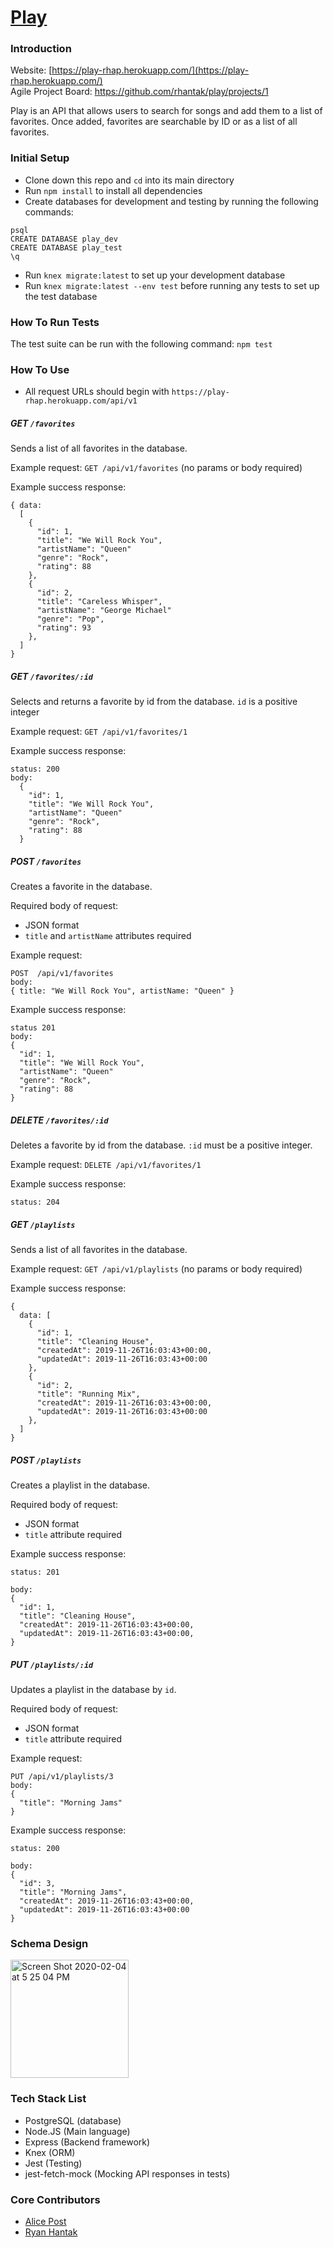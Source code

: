 # [Play](https://play-rhap.herokuapp.com/)

### Introduction
Website: [https://play-rhap.herokuapp.com/](https://play-rhap.herokuapp.com/)  
Agile Project Board: https://github.com/rhantak/play/projects/1

Play is an API that allows users to search for songs and add them to a list of favorites. Once added, favorites are searchable by ID or as a list of all favorites.

### Initial Setup
- Clone down this repo and `cd` into its main directory
- Run `npm install` to install all dependencies
- Create databases for development and testing by running the following commands:
```
psql
CREATE DATABASE play_dev
CREATE DATABASE play_test
\q
```
- Run `knex migrate:latest` to set up your development database
- Run `knex migrate:latest --env test` before running any tests to set up the test database

### How To Run Tests
The test suite can be run with the following command: `npm test`

### How To Use
- All request URLs should begin with `https://play-rhap.herokuapp.com/api/v1`
##### GET `/favorites`
Sends a list of all favorites in the database.

Example request: `GET /api/v1/favorites` (no params or body required)

Example success response:
```
{ data:
  [
    {
      "id": 1,
      "title": "We Will Rock You",
      "artistName": "Queen"
      "genre": "Rock",
      "rating": 88
    },
    {
      "id": 2,
      "title": "Careless Whisper",
      "artistName": "George Michael"
      "genre": "Pop",
      "rating": 93
    },
  ]
}
```

##### GET `/favorites/:id`
Selects and returns a favorite by id from the database. `id` is a positive integer

Example request: `GET /api/v1/favorites/1`

Example success response:
```
status: 200
body:
  {
    "id": 1,
    "title": "We Will Rock You",
    "artistName": "Queen"
    "genre": "Rock",
    "rating": 88
  }
```

##### POST `/favorites`
Creates a favorite in the database.

Required body of request:
- JSON format
- `title` and `artistName` attributes required

Example request:
```
POST  /api/v1/favorites
body:
{ title: "We Will Rock You", artistName: "Queen" }
```

Example success response:
```
status 201
body:
{
  "id": 1,
  "title": "We Will Rock You",
  "artistName": "Queen"
  "genre": "Rock",
  "rating": 88
}
```

##### DELETE `/favorites/:id`
Deletes a favorite by id from the database. `:id` must be a positive integer.

Example request: `DELETE /api/v1/favorites/1`

Example success response:
```
status: 204
```

##### GET `/playlists`
Sends a list of all favorites in the database.

Example request: `GET /api/v1/playlists` (no params or body required)

Example success response:
```
{
  data: [
    {
      "id": 1,
      "title": "Cleaning House",
      "createdAt": 2019-11-26T16:03:43+00:00,
      "updatedAt": 2019-11-26T16:03:43+00:00
    },
    {
      "id": 2,
      "title": "Running Mix",
      "createdAt": 2019-11-26T16:03:43+00:00,
      "updatedAt": 2019-11-26T16:03:43+00:00
    },
  ]
}
```

##### POST `/playlists`
Creates a playlist in the database.

Required body of request:
- JSON format
- `title` attribute required

Example success response:
```
status: 201

body: 
{
  "id": 1,
  "title": "Cleaning House",
  "createdAt": 2019-11-26T16:03:43+00:00,
  "updatedAt": 2019-11-26T16:03:43+00:00,
}
```


##### PUT `/playlists/:id`
Updates a playlist in the database by `id`.

Required body of request:
- JSON format
- `title` attribute required

Example request:
```
PUT /api/v1/playlists/3
body:
{
  "title": "Morning Jams"
}
```

Example success response:
```
status: 200

body: 
{
  "id": 3,
  "title": "Morning Jams",
  "createdAt": 2019-11-26T16:03:43+00:00,
  "updatedAt": 2019-11-26T16:03:43+00:00
}
```


### Schema Design

<img width="189" alt="Screen Shot 2020-02-04 at 5 25 04 PM" src="https://user-images.githubusercontent.com/47759923/73799595-9a137900-4773-11ea-98e9-376aefb898a7.png">

### Tech Stack List
- PostgreSQL (database)
- Node.JS (Main language)
- Express (Backend framework)
- Knex (ORM)
- Jest (Testing)
- jest-fetch-mock (Mocking API responses in tests)

### Core Contributors
- [Alice Post](https://github.com/ap2322)
- [Ryan Hantak](https://github.com/rhantak)
